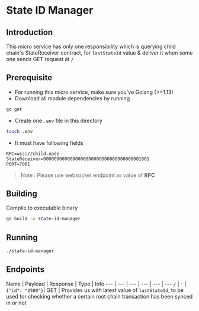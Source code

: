 # State ID Manager

## Introduction

This micro service has only one responsibility which is querying child chain's StateReceiver contract, for `lastStateId` value & deliver it when some one sends GET request at `/`


## Prerequisite

- For running this micro service, make sure you've Golang (>=1.13)
- Download all module dependencies by running

```bash
go get
```
- Create one `.env` file in this directory

```bash
touch .env
```
- It must have following fields

```
RPC=wss://child.node
StateReceiver=0000000000000000000000000000000000001001
PORT=7001
```

> Note : Please use websocket endpoint as value of **RPC**

## Building

Compile to executable binary

```bash
go build -o state-id-manager
```

## Running

```bash
./state-id-manager
```

## Endpoints

Name | Payload | Response | Type | Info
--- | --- | --- | --- | --- | ---
`/` | - | `{"id": "2500"}`| GET | Provides us with latest value of `lastStateId`, to be used for checking whether a certain root chain transaction has been synced in or not
